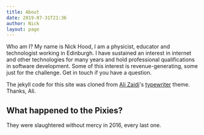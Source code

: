 ```yaml
---
title: About
date: 2019-07-31T21:36
author: Nick
layout: page
---
```


Who am I? My name is Nick Hood, I am a physicist, educator and technologist working in Edinburgh. I have sustained an interest in internet and other technologies for many years and hold professional qualifications in software development. Some of this interest is revenue-generating, some just for the challenge. Get in touch if you have a question.

The jekyll code for this site was cloned from [Ali Zaidi](https://github.com/alixedi)'s [typewriter](https://github.com/alixedi/typewriter) theme. Thanks, Ali.

## What happened to the Pixies?
They were slaughtered without mercy in 2016, every last one.